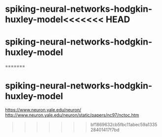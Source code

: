 # spiking-neural-networks-hodgkin-huxley-model<<<<<<< HEAD
# spiking-neural-networks-hodgkin-huxley-model
=======
# spiking-neural-networks-hodgkin-huxley-model

https://www.neuron.yale.edu/neuron/
http://www.neuron.yale.edu/neuron/static/papers/nc97/nctoc.htm
>>>>>>> bf1869632cb5fbc11abec59a133528401417f7bd
